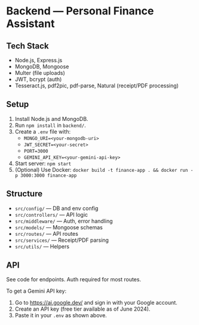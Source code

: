 # Backend — Personal Finance Assistant

## Tech Stack
- Node.js, Express.js
- MongoDB, Mongoose
- Multer (file uploads)
- JWT, bcrypt (auth)
- Tesseract.js, pdf2pic, pdf-parse, Natural (receipt/PDF processing)

## Setup
1. Install Node.js and MongoDB.
2. Run `npm install` in `backend/`.
3. Create a `.env` file with:
   - `MONGO_URI=<your-mongodb-uri>`
   - `JWT_SECRET=<your-secret>`
   - `PORT=3000`
   - `GEMINI_API_KEY=<your-gemini-api-key>`
4. Start server: `npm start`
5. (Optional) Use Docker: `docker build -t finance-app . && docker run -p 3000:3000 finance-app`

## Structure
- `src/config/` — DB and env config
- `src/controllers/` — API logic
- `src/middleware/` — Auth, error handling
- `src/models/` — Mongoose schemas
- `src/routes/` — API routes
- `src/services/` — Receipt/PDF parsing
- `src/utils/` — Helpers

## API
See code for endpoints. Auth required for most routes.

To get a Gemini API key:
1. Go to https://ai.google.dev/ and sign in with your Google account.
2. Create an API key (free tier available as of June 2024).
3. Paste it in your `.env` as shown above.

